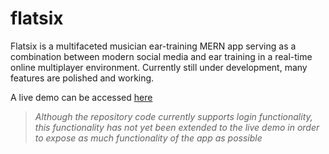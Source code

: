 # flatsix

Flatsix is a multifaceted musician ear-training MERN app serving as a combination between modern social media and ear training in a real-time online multiplayer environment. Currently still under development, many features are polished and working.

A live demo can be accessed [here](https://flatsix.herokuapp.com)
> *Although the repository code currently supports login functionality, this functionality has not yet been extended to the live demo in order to expose as much functionality of the app as possible*
